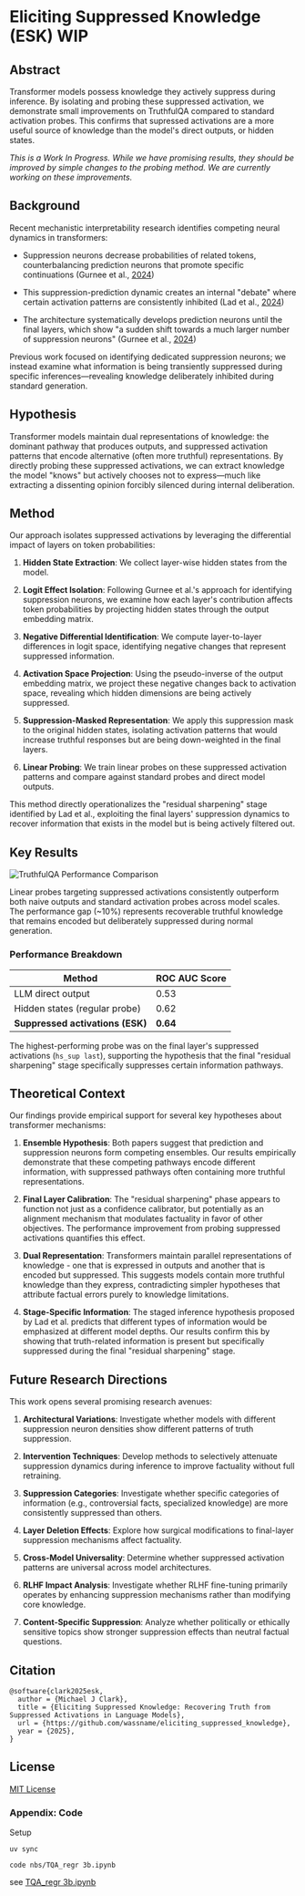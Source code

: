# Eliciting Suppressed Knowledge (ESK) WIP

## Abstract
Transformer models possess knowledge they actively suppress during inference. By isolating and probing these suppressed activation, we demonstrate small improvements on TruthfulQA compared to standard activation probes. This confirms that supressed activations are a more useful source of knowledge than the model's direct outputs, or hidden states.

*This is a Work In Progress. While we have promising results, they should be improved by simple changes to the probing method. We are currently working on these improvements.*

## Background
Recent mechanistic interpretability research identifies competing neural dynamics in transformers:

- Suppression neurons decrease probabilities of related tokens, counterbalancing prediction neurons that promote specific continuations (Gurnee et al., [2024](https://arxiv.org/pdf/2401.12181))

- This suppression-prediction dynamic creates an internal "debate" where certain activation patterns are consistently inhibited (Lad et al., [2024](https://arxiv.org/html/2406.19384))

- The architecture systematically develops prediction neurons until the final layers, which show "a sudden shift towards a much larger number of suppression neurons" (Gurnee et al., [2024](https://arxiv.org/pdf/2401.12181))

Previous work focused on identifying dedicated suppression neurons; we instead examine what information is being transiently suppressed during specific inferences—revealing knowledge deliberately inhibited during standard generation.

## Hypothesis

Transformer models maintain dual representations of knowledge: the dominant pathway that produces outputs, and suppressed activation patterns that encode alternative (often more truthful) representations. By directly probing these suppressed activations, we can extract knowledge the model "knows" but actively chooses not to express—much like extracting a dissenting opinion forcibly silenced during internal deliberation.

## Method
Our approach isolates suppressed activations by leveraging the differential impact of layers on token probabilities:

1. **Hidden State Extraction**: We collect layer-wise hidden states from the model.

2. **Logit Effect Isolation**: Following Gurnee et al.'s approach for identifying suppression neurons, we examine how each layer's contribution affects token probabilities by projecting hidden states through the output embedding matrix.

3. **Negative Differential Identification**: We compute layer-to-layer differences in logit space, identifying negative changes that represent suppressed information.

4. **Activation Space Projection**: Using the pseudo-inverse of the output embedding matrix, we project these negative changes back to activation space, revealing which hidden dimensions are being actively suppressed.

5. **Suppression-Masked Representation**: We apply this suppression mask to the original hidden states, isolating activation patterns that would increase truthful responses but are being down-weighted in the final layers.

6. **Linear Probing**: We train linear probes on these suppressed activation patterns and compare against standard probes and direct model outputs.

This method directly operationalizes the "residual sharpening" stage identified by Lad et al., exploiting the final layers' suppression dynamics to recover information that exists in the model but is being actively filtered out.

## Key Results

![TruthfulQA Performance Comparison](figures/truthfulqa_performance.png)

Linear probes targeting suppressed activations consistently outperform both naive outputs and standard activation probes across model scales. The performance gap (~10%) represents recoverable truthful knowledge that remains encoded but deliberately suppressed during normal generation.

### Performance Breakdown
| Method | ROC AUC Score |
|--------|---------------|
| LLM direct output | 0.53 |
| Hidden states (regular probe) | 0.62 |
| **Suppressed activations (ESK)** | **0.64** |

The highest-performing probe was on the final layer's suppressed activations (`hs_sup last`), supporting the hypothesis that the final "residual sharpening" stage specifically suppresses certain information pathways.

## Theoretical Context

Our findings provide empirical support for several key hypotheses about transformer mechanisms:

1. **Ensemble Hypothesis**: Both papers suggest that prediction and suppression neurons form competing ensembles. Our results empirically demonstrate that these competing pathways encode different information, with suppressed pathways often containing more truthful representations.

2. **Final Layer Calibration**: The "residual sharpening" phase appears to function not just as a confidence calibrator, but potentially as an alignment mechanism that modulates factuality in favor of other objectives. The performance improvement from probing suppressed activations quantifies this effect.

3. **Dual Representation**: Transformers maintain parallel representations of knowledge - one that is expressed in outputs and another that is encoded but suppressed. This suggests models contain more truthful knowledge than they express, contradicting simpler hypotheses that attribute factual errors purely to knowledge limitations.

4. **Stage-Specific Information**: The staged inference hypothesis proposed by Lad et al. predicts that different types of information would be emphasized at different model depths. Our results confirm this by showing that truth-related information is present but specifically suppressed during the final "residual sharpening" stage.


## Future Research Directions

This work opens several promising research avenues:

1. **Architectural Variations**: Investigate whether models with different suppression neuron densities show different patterns of truth suppression.

2. **Intervention Techniques**: Develop methods to selectively attenuate suppression dynamics during inference to improve factuality without full retraining.

3. **Suppression Categories**: Investigate whether specific categories of information (e.g., controversial facts, specialized knowledge) are more consistently suppressed than others.

4. **Layer Deletion Effects**: Explore how surgical modifications to final-layer suppression mechanisms affect factuality.

5. **Cross-Model Universality**: Determine whether suppressed activation patterns are universal across model architectures.

6. **RLHF Impact Analysis**: Investigate whether RLHF fine-tuning primarily operates by enhancing suppression mechanisms rather than modifying core knowledge.

7. **Content-Specific Suppression**: Analyze whether politically or ethically sensitive topics show stronger suppression effects than neutral factual questions.

## Citation

```
@software{clark2025esk,
  author = {Michael J Clark},
  title = {Eliciting Suppressed Knowledge: Recovering Truth from Suppressed Activations in Language Models},
  url = {https://github.com/wassname/eliciting_suppressed_knowledge},
  year = {2025},
}
```

## License
[MIT License](LICENSE)


### Appendix: Code


Setup

```
uv sync

code nbs/TQA_regr 3b.ipynb

```

see [TQA_regr 3b.ipynb](nbs/TQA_regr%203b.ipynb)
